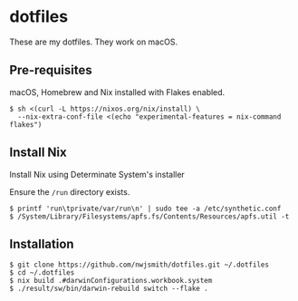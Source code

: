 # dotfiles

These are my dotfiles. They work on macOS.

## Pre-requisites

macOS, Homebrew and Nix installed with Flakes enabled.

    $ sh <(curl -L https://nixos.org/nix/install) \
      --nix-extra-conf-file <(echo "experimental-features = nix-command flakes")

## Install Nix

Install Nix using Determinate System's installer

Ensure the `/run` directory exists.

    $ printf 'run\tprivate/var/run\n' | sudo tee -a /etc/synthetic.conf
    $ /System/Library/Filesystems/apfs.fs/Contents/Resources/apfs.util -t

## Installation

    $ git clone https://github.com/nwjsmith/dotfiles.git ~/.dotfiles
    $ cd ~/.dotfiles
    $ nix build .#darwinConfigurations.workbook.system
    $ ./result/sw/bin/darwin-rebuild switch --flake .
